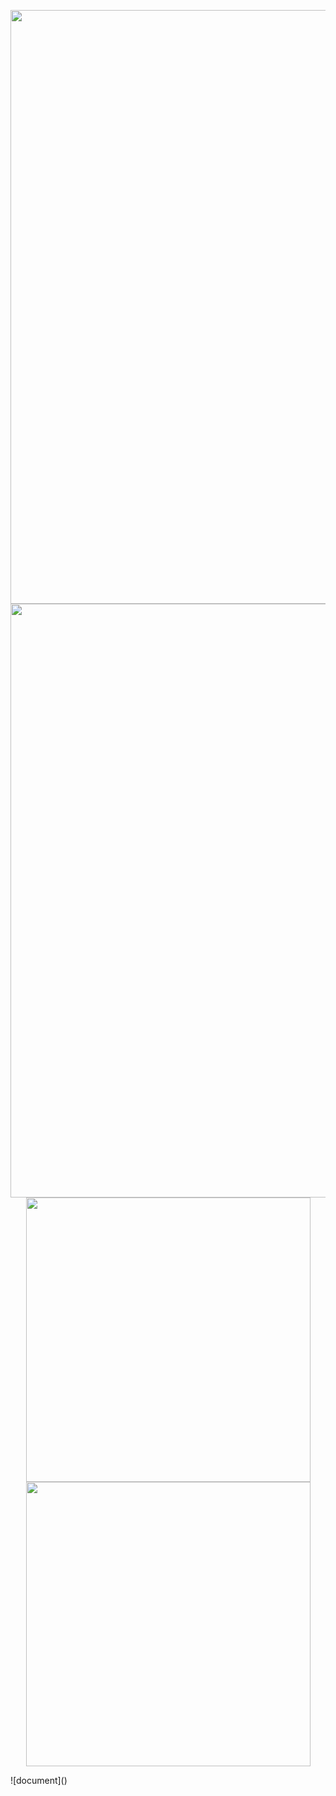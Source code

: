 <p align="center" >
<img src="https://user-images.githubusercontent.com/17229619/148818275-13348790-e450-487a-a347-b077bf10e8e6.gif" width="950px">
<img src="https://user-images.githubusercontent.com/17229619/148808596-6327d435-51f5-4356-9c55-27668816d159.gif" width="950px">
<img src="https://user-images.githubusercontent.com/17229619/148821628-10586b15-2779-465b-9db3-f9ffe04d5041.gif" width="455px">
<img src="https://user-images.githubusercontent.com/17229619/148819939-9d48a353-3fc9-4976-b3c8-8525d3294258.gif" width="455px">
</p>
![document]()
